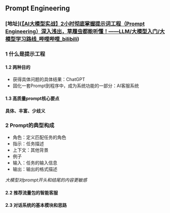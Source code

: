 ## Prompt Engineering

### [地址]([【AI大模型实战】2小时彻底掌握提示词工程（Prompt Engineering）深入浅出，草履虫都能听懂！——LLM/大模型入门/大模型学习路线_哔哩哔哩_bilibili](https://www.bilibili.com/video/BV1n9CwYoEro/?spm_id_from=333.337.search-card.all.click&vd_source=986ab973b6dfe3ce950094d61509ba03))

### 1 什么是提示工程

#### 1.2 两种目的

* 获得具体问题的具体结果：ChatGPT
* 固化一套Prompt到程序中，成为系统功能的一部分：AI客服系统

#### 1.3 高质量prompt核心要点

**具体、丰富、少歧义**

### 2 Prompt的典型构成

* 角色：定义匹配任务的角色
* 指示：任务描述
* 上下文：其他背景
* 例子
* 输入：任务的输入信息
* 输出：输出的格式描述

*大模型对prompt开头和结尾的内容更敏感*

#### 2.2 推荐流量包的智能客服

#### 2.3 对话系统的基本模块和思路





